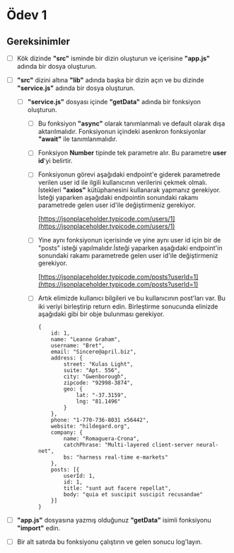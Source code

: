 # Ödev 1

## Gereksinimler
- [ ] Kök dizinde **"src"** isminde bir dizin oluşturun ve içerisine **"app.js"** adında bir dosya oluşturun.
  
- [ ] **"src"** dizini altına **"lib"** adında başka bir dizin açın ve bu dizinde **"service.js"** adında bir dosya oluşturun.
  - [ ] **"service.js"** dosyası içinde **"getData"** adında bir fonksiyon oluşturun.
    - [ ] Bu fonksiyon **"async"** olarak tanımlanmalı ve default olarak dışa aktarılmalıdır. Fonksiyonun içindeki asenkron fonksiyonlar **"await"** ile tanımlanmalıdır.
    - [ ] Fonksiyon **Number** tipinde tek parametre alır. Bu parametre **user id**'yi belirtir.
    - [ ] Fonksiyonun görevi aşağıdaki endpoint'e giderek parametrede verilen user id ile ilgili kullanıcının verilerini çekmek olmalı. İstekleri **"axios"** kütüphanesini kullanarak yapmanız gerekiyor. İsteği yaparken aşağıdaki endpointin sonundaki rakamı parametrede gelen user id'ile değiştirmeniz gerekiyor.

		 [https://jsonplaceholder.typicode.com/users/1](https://jsonplaceholder.typicode.com/users/1)

	- [ ] Yine aynı fonksiyonun içerisinde ve yine aynı user id için bir de "posts" isteği yapılmalıdır.İsteği yaparken aşağıdaki endpoint'in sonundaki rakamı parametrede gelen user id'ile değiştirmeniz gerekiyor.

		[https://jsonplaceholder.typicode.com/posts?userId=1](https://jsonplaceholder.typicode.com/posts?userId=1)

	- [ ] Artık elimizde kullanıcı bilgileri ve bu kullanıcının post'ları var. Bu iki veriyi birleştirip return edin. Birleştirme sonucunda elinizde aşağıdaki gibi bir obje bulunması gerekiyor.

		```
		{
			id: 1,
			name: "Leanne Graham",
			username: "Bret",
			email: "Sincere@april.biz",
			address: {
				street: "Kulas Light",
				suite: "Apt. 556",
				city: "Gwenborough",
				zipcode: "92998-3874",
				geo: {
					lat: "-37.3159",
					lng: "81.1496"
				}
			},
			phone: "1-770-736-8031 x56442",
			website: "hildegard.org",
			company: {
				name: "Romaguera-Crona",
				catchPhrase: "Multi-layered client-server neural-net",
				bs: "harness real-time e-markets"
			},
			posts: [{
				userId: 1,
				id: 1,
				title: "sunt aut facere repellat",
				body: "quia et suscipit suscipit recusandae"
			}]
		}
		```


- [ ] **"app.js"** dosyasına yazmış olduğunuz **"getData"** isimli fonksiyonu **"import"** edin.
- [ ] Bir alt satırda bu fonksiyonu çalıştırın ve gelen sonucu log'layın.

